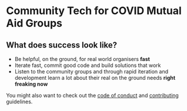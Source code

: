 # Community Tech for COVID Mutual Aid Groups 

## What does success look like? 

- Be helpful, on the ground, for real world organisers **fast**
- Iterate fast, commit good code and build solutions that work
- Listen to the community groups and through rapid iteration and development learn a lot about their real on the ground needs **right freaking now**

You might also want to check out the [code of conduct] and [contributing] guidelines.

[code of conduct]: /CODE_OF_CONDUCT.md
[contributing]: /CONTRIBUTING.md

